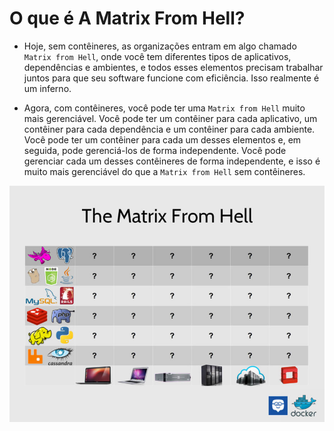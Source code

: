 # O que é A Matrix From Hell?

- Hoje, sem contêineres, as organizações entram em algo chamado `Matrix from Hell`, onde você tem diferentes tipos de aplicativos, dependências e ambientes, e todos esses elementos precisam trabalhar juntos para que seu software funcione com eficiência. Isso realmente é um inferno.

- Agora, com contêineres, você pode ter uma `Matrix from Hell` muito mais gerenciável. Você pode ter um contêiner para cada aplicativo, um contêiner para cada dependência e um contêiner para cada ambiente. Você pode ter um contêiner para cada um desses elementos e, em seguida, pode gerenciá-los de forma independente. Você pode gerenciar cada um desses contêineres de forma independente, e isso é muito mais gerenciável do que a `Matrix from Hell` sem contêineres.

![Matrix from Hell](/Imagens/3a%20-%20A%20Matrix%20From%20Hell.jpg)
